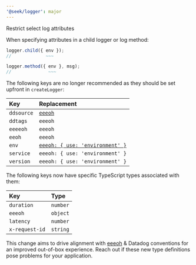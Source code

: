 ```yaml
---
'@seek/logger': major
---
```


Restrict select log attributes

When specifying attributes in a child logger or log method:

```typescript
logger.child({ env });
//             ~~~

logger.method({ env }, msg);
//              ~~~
```

The following keys are no longer recommended as they should be set upfront in `createLogger`:

| Key        | Replacement                                                                                                     |
| :--------- | :-------------------------------------------------------------------------------------------------------------- |
| `ddsource` | [`eeeoh`](https://github.com/seek-oss/logger/blob/master/docs/eeeoh.md)                                         |
| `ddtags`   | `eeeoh`                                                                                                         |
| `eeeeoh`   | `eeeoh`                                                                                                         |
| `eeoh`     | `eeeoh`                                                                                                         |
| `env`      | [`eeeoh: { use: 'environment' }`](https://github.com/seek-oss/logger/blob/master/docs/eeeoh.md#getting-started) |
| `service`  | `eeeoh: { use: 'environment' }`                                                                                 |
| `version`  | `eeeoh: { use: 'environment' }`                                                                                 |

The following keys now have specific TypeScript types associated with them:

| Key            | Type     |
| :------------- | :------- |
| `duration`     | `number` |
| `eeeoh`        | `object` |
| `latency`      | `number` |
| `x-request-id` | `string` |

This change aims to drive alignment with [eeeoh](https://github.com/seek-oss/logger/blob/master/docs/eeeoh.md) & Datadog conventions for an improved out-of-box experience. Reach out if these new type definitions pose problems for your application.
